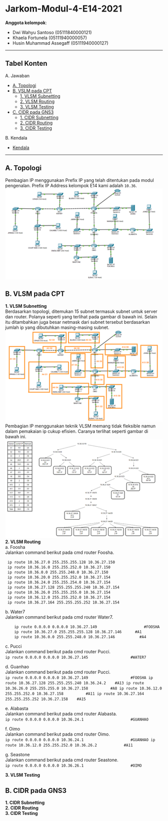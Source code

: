 # Jarkom-Modul-4-E14-2021

**Anggota kelompok**:

- Dwi Wahyu Santoso (05111840000121)
- Khaela Fortunela (05111940000057)
- Husin Muhammad Assegaff (05111940000127)

---

## Tabel Konten

A. Jawaban

- [A. Topologi](#a-topologi)
- [B. VSLM pada CPT](#b-vlsm-pada-cpt)
  - [1. VLSM Subnetting](#1-vlsm-subnetting)
  - [2. VLSM Routing](#2-vlsm-routing)
  - [3. VLSM Testing](#3-vlsm-testing)
- [C. CIDR pada GNS3](#c-cidr-pada-gns3)
  - [1. CIDR Subnetting](#1-cidr-subnetting)
  - [2. CIDR Routing](#2-cidr-routing)
  - [3. CIDR Testing](#3-cidr-testing)

B. Kendala

- [Kendala](#kendala)

---

## A. Topologi

Pembagian IP menggunakan Prefix IP yang telah ditentukan pada modul pengenalan. Prefix IP Address kelompok E14 kami adalah `10.36`. <br>
![topologi](img/topologi.PNG)

## B. VLSM pada CPT

**1. VLSM Subnetting**<br>
     Berdasarkan topologi, ditemukan 15 subnet termasuk subnet untuk server dan router. Polanya seperti yang terlihat pada gambar di bawah ini. Selain itu ditambahkan juga besar netmask dari subnet tersebut berdasarkan jumlah ip yang dibutuhkan masing-masing subnet.
     <br> 
     ![alt_text](img/vlsm-subnetting.PNG)
     <br>
     Pembagian IP menggunakan teknik VLSM memang tidak fleksible namun dalam pemakaian ip cukup efisien. Caranya terlihat seperti gambar di bawah ini.
     <br>
     ![alt_text](img/vlsm-ip-arr.PNG)<br>
**2. VLSM Routing**<br>
     a. Foosha<br>
     Jalankan command berikut pada cmd router Foosha.
     
     ip route 10.36.27.0 255.255.255.128 10.36.27.150
     ip route 10.36.16.0 255.255.252.0 10.36.27.150
     ip route 10.36.0.0 255.255.248.0 10.36.27.150
     ip route 10.36.20.0 255.255.252.0 10.36.27.154
     ip route 10.36.24.0 255.255.254.0 10.36.27.154
     ip route 10.36.27.128 255.255.255.240 10.36.27.154
     ip route 10.36.26.0 255.255.255.0 10.36.27.154
     ip route 10.36.12.0 255.255.252.0 10.36.27.154
     ip route 10.36.27.164 255.255.255.252 10.36.27.154
        
  b. Water7<br>
     Jalankan command berikut pada cmd router Water7.
        
        ip route 0.0.0.0 0.0.0.0 10.36.27.149			          #FOOSHA
        ip route 10.36.27.0 255.255.255.128 10.36.27.146	  #A1
        ip route 10.36.0.0 255.255.248.0 10.36.27.146		    #A4
        
        
  c. Pucci<br>
     Jalankan command berikut pada cmd router Pucci.<br>
        ```
          ip route 0.0.0.0 0.0.0.0 10.36.27.145			          #WATER7
        ```
        
  d. Guanhao<br>
        Jalankan command berikut pada cmd router Pucci.<br>
        ```
          ip route 0.0.0.0 0.0.0.0 10.36.27.149			          #FOOSHA
          ip route 10.36.27.128 255.255.255.240 10.36.24.2	  #A13
          ip route 10.36.26.0 255.255.255.0 10.36.27.158		  #A8
          ip route 10.36.12.0 255.255.252.0 10.36.27.158		  #A11
          ip route 10.36.27.164 255.255.255.252 10.36.27.158	#A15
        ```
        
  e. Alabasta<br>
        Jalankan command berikut pada cmd router Alabasta.<br>
        ```
        ip route 0.0.0.0 0.0.0.0 10.36.24.1			            #GUANHAO
        ```

  f. Oimo<br>
        Jalankan command berikut pada cmd router Oimo.<br>
        ```
        ip route 0.0.0.0 0.0.0.0 10.36.24.1			            #GUANHAO
        ip route 10.36.12.0 255.255.252.0 10.36.26.2		    #A11
        ```

  g. Seastone<br>
        Jalankan command berikut pada cmd router Seastone.<br>
        ```
        ip route 0.0.0.0 0.0.0.0 10.36.26.1			            #OIMO
        ```
        
**3. VLSM Testing**<br>

## B. CIDR pada GNS3

**1. CIDR Subnetting**<br>
**2. CIDR Routing**<br>
**3. CIDR Testing**<br>
